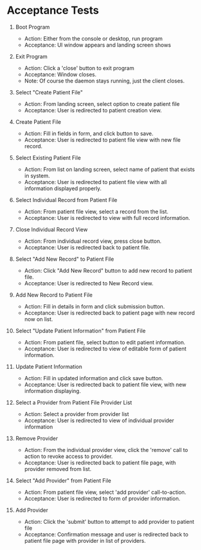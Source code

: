 # Acceptance Tests

1) Boot Program
    - Action: Either from the console or desktop, run program
    - Acceptance: UI window appears and landing screen shows

2) Exit Program
    - Action: Click a 'close' button to exit program
    - Acceptance: Window closes.
    - Note: Of course the daemon stays running, just the client closes.

3) Select "Create Patient File"
    - Action: From landing screen, select option to create patient file
    - Acceptance: User is redirected to patient creation view.

4) Create Patient File
    - Action: Fill in fields in form, and click button to save.
    - Acceptance: User is redirected to patient file view with new file record.

5) Select Existing Patient File
    - Action: From list on landing screen, select name of patient that exists in system.
    - Acceptance: User is redirected to patient file view with all information displayed properly.

6) Select Individual Record from Patient File
    - Action: From patient file view, select a record from the list.
    - Acceptance: User is redirected to view with full record information.

7) Close Individual Record View
    - Action: From individual record view, press close button.
    - Acceptance: User is redirected back to patient file.

8) Select "Add New Record" to Patient File
    - Action: Click "Add New Record" button to add new record to patient file.
    - Acceptance: User is redirected to New Record view.

9) Add New Record to Patient File
    - Action: Fill in details in form and click submission button.
    - Acceptance: User is redirected back to patient page with new record now on list.

10) Select "Update Patient Information" from Patient File
    - Action: From patient file, select button to edit patient information.
    - Acceptance: User is redirected to view of editable form of patient information.

11) Update Patient Information
    - Action: Fill in updated information and click save button.
    - Acceptance: User is redirected back to patient file view, with new information displaying.

12) Select a Provider from Patient File Provider List
    - Action: Select a provider from provider list
    - Acceptance: User is redirected to view of individual provider information

13) Remove Provider
    - Action: From the individual provider view, click the 'remove' call to action to revoke access to provider.
    - Acceptance: User is redirected back to patient file page, with provider removed from list.

14) Select "Add Provider" from Patient File
    - Action: From patient file view, select 'add provider' call-to-action.
    - Acceptance: User is redirected to form of provider information.

15) Add Provider
    - Action: Click the 'submit' button to attempt to add provider to patient file
    - Acceptance: Confirmation message and user is redirected back to patient file page with provider in list of providers.